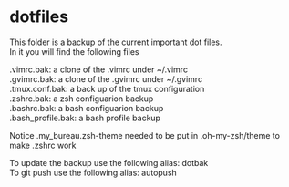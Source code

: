 # dotfiles


This folder is a backup of the current important dot files.  
In it you will find the following files 

.vimrc.bak: a clone of the .vimrc under ~/.vimrc   
.gvimrc.bak: a clone of the .gvimrc under ~/.gvimrc    
.tmux.conf.bak: a back up of the tmux configuration    
.zshrc.bak: a zsh configuarion backup    
.bashrc.bak: a bash configuarion backup    
.bash_profile.bak: a bash profile backup    

Notice  .my_bureau.zsh-theme needed to be put in .oh-my-zsh/theme to make .zshrc work  

To update the backup use the following alias: dotbak  
To git push use the following alias: autopush

